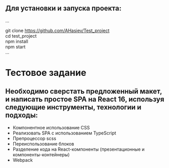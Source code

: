 ## Для установки и запуска проекта:

...

git clone https://github.com/AHasiev/Test_project  
cd test_project  
npm install  
npm start  
...

# Тестовое задание   

## Необходимо сверстать предложенный макет, и написать простое SPA на React 16, используя следующие инструменты, технологии и подходы: 

- Компонентное использование CSS  
- Реализовать SPA с использованием TypeScript  
- Препроцессор scss
- Переиспользование блоков  
- Разделение кода на React-компоненты (презентационные и компоненты-контейнеры)
- Webpack